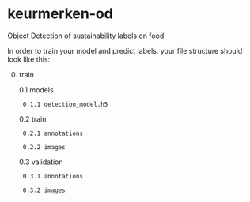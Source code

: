 # keurmerken-od
Object Detection of sustainability labels on food

In order to train your model and predict labels, your file structure should look like this:

0. train


    0.1   models
    
      	0.1.1 detection_model.h5


    0.2  train
    
        0.2.1 annotations
        
        0.2.2 images


    0.3 validation
    
        0.3.1 annotations
        
        0.3.2 images
